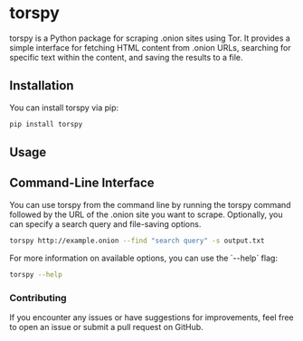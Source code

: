 # torspy

torspy is a Python package for scraping .onion sites using Tor. It provides a simple interface for fetching HTML content from .onion URLs, searching for specific text within the content, and saving the results to a file.

## Installation

You can install torspy via pip:

```sh
pip install torspy
```

## Usage

<h2>Command-Line Interface</h2>
<p>You can use torspy from the command line by running the torspy command followed by the URL of the .onion site you want to scrape. Optionally, you can specify a search query and file-saving options.</p>

```sh
torspy http://example.onion --find "search query" -s output.txt
```

<p>For more information on available options, you can use the `--help` flag:</p>

```sh
torspy --help
```

### Contributing

<p>If you encounter any issues or have suggestions for improvements, feel free to open an issue or submit a pull request on GitHub.</p>
